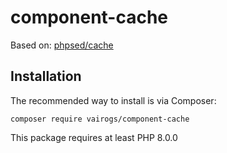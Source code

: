 # component-cache

Based on: [phpsed/cache](https://github.com/phpsed/cache)

Installation
------------

The recommended way to install is via Composer:

```
composer require vairogs/component-cache
```

This package requires at least PHP 8.0.0
